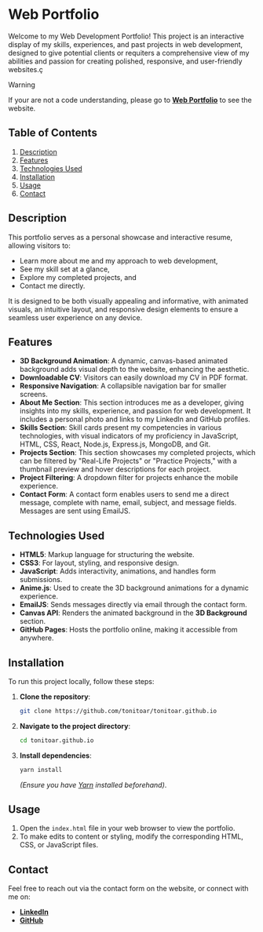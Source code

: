# Web Portfolio 

Welcome to my Web Development Portfolio! This project is an interactive display of my skills, experiences, and past projects in web development, designed to give potential clients or requiters a comprehensive view of my abilities and passion for creating polished, responsive, and user-friendly websites.ç

> [!WARNING]
> If your are not a code understanding, please go to **[Web Portfolio](https://tonitoar.github.io)** to see the website.

## Table of Contents
1. [Description](#description)
2. [Features](#features)
3. [Technologies Used](#technologies-used)
4. [Installation](#installation)
5. [Usage](#usage)
6. [Contact](#contact)

## Description
This portfolio serves as a personal showcase and interactive resume, allowing visitors to:
- Learn more about me and my approach to web development,
- See my skill set at a glance,
- Explore my completed projects, and
- Contact me directly.

It is designed to be both visually appealing and informative, with animated visuals, an intuitive layout, and responsive design elements to ensure a seamless user experience on any device.

## Features
- **3D Background Animation**: A dynamic, canvas-based animated background adds visual depth to the website, enhancing the aesthetic.
- **Downloadable CV**: Visitors can easily download my CV in PDF format.
- **Responsive Navigation**: A collapsible navigation bar for smaller screens.
- **About Me Section**: This section introduces me as a developer, giving insights into my skills, experience, and passion for web development. It includes a personal photo and links to my LinkedIn and GitHub profiles.
- **Skills Section**: Skill cards present my competencies in various technologies, with visual indicators of my proficiency in JavaScript, HTML, CSS, React, Node.js, Express.js, MongoDB, and Git.
- **Projects Section**: This section showcases my completed projects, which can be filtered by "Real-Life Projects" or "Practice Projects," with a thumbnail preview and hover descriptions for each project.
- **Project Filtering**: A dropdown filter for projects enhance the mobile experience.
- **Contact Form**: A contact form enables users to send me a direct message, complete with name, email, subject, and message fields. Messages are sent using EmailJS.

## Technologies Used
- **HTML5**: Markup language for structuring the website.
- **CSS3**: For layout, styling, and responsive design.
- **JavaScript**: Adds interactivity, animations, and handles form submissions.
- **Anime.js**: Used to create the 3D background animations for a dynamic experience.
- **EmailJS**: Sends messages directly via email through the contact form.
- **Canvas API**: Renders the animated background in the **3D Background** section.
- **GitHub Pages**: Hosts the portfolio online, making it accessible from anywhere.

## Installation
To run this project locally, follow these steps:

1. **Clone the repository**:
   ```bash
   git clone https://github.com/tonitoar/tonitoar.github.io
   ```
2. **Navigate to the project directory**:
   ```bash
   cd tonitoar.github.io
   ```
3. **Install dependencies**:
   ```bash
   yarn install
   ```
   *(Ensure you have [Yarn](https://yarnpkg.com/) installed beforehand)*.

## Usage
1. Open the `index.html` file in your web browser to view the portfolio.
2. To make edits to content or styling, modify the corresponding HTML, CSS, or JavaScript files.

## Contact
Feel free to reach out via the contact form on the website, or connect with me on:
- **[LinkedIn](https://www.linkedin.com/in/toni-torredemer-argilés-61b444151/)**
- **[GitHub](https://github.com/tonitoar)**
